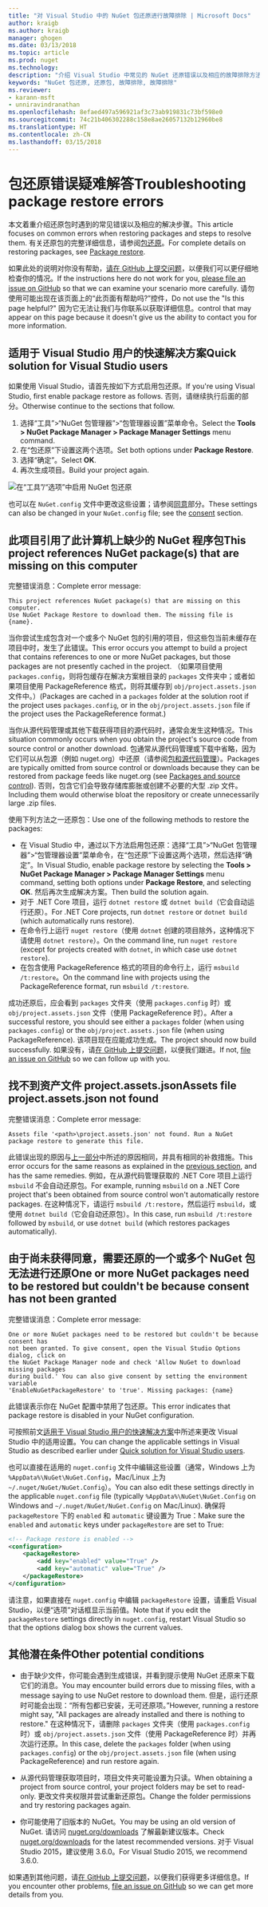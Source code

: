 ```yaml
---
title: "对 Visual Studio 中的 NuGet 包还原进行故障排除 | Microsoft Docs"
author: kraigb
ms.author: kraigb
manager: ghogen
ms.date: 03/13/2018
ms.topic: article
ms.prod: nuget
ms.technology: 
description: "介绍 Visual Studio 中常见的 NuGet 还原错误以及相应的故障排除方法。"
keywords: "NuGet 包还原, 还原包, 故障排除, 故障排除"
ms.reviewer:
- karann-msft
- unniravindranathan
ms.openlocfilehash: 8efaed497a596921af3c73ab919831c73bf598e0
ms.sourcegitcommit: 74c21b406302288c158e8ae26057132b12960be8
ms.translationtype: HT
ms.contentlocale: zh-CN
ms.lasthandoff: 03/15/2018
---
```

# <a name="troubleshooting-package-restore-errors"></a><span data-ttu-id="27d55-104">包还原错误疑难解答</span><span class="sxs-lookup"><span data-stu-id="27d55-104">Troubleshooting package restore errors</span></span>

<span data-ttu-id="27d55-105">本文着重介绍还原包时遇到的常见错误以及相应的解决步骤。</span><span class="sxs-lookup"><span data-stu-id="27d55-105">This article focuses on common errors when restoring packages and steps to resolve them.</span></span> <span data-ttu-id="27d55-106">有关还原包的完整详细信息，请参阅[包还原](../consume-packages/package-restore.md#enabling-and-disabling-package-restore)。</span><span class="sxs-lookup"><span data-stu-id="27d55-106">For complete details on restoring packages, see [Package restore](../consume-packages/package-restore.md#enabling-and-disabling-package-restore).</span></span>

<span data-ttu-id="27d55-107">如果此处的说明对你没有帮助，[请在 GitHub 上提交问题](https://github.com/NuGet/docs.microsoft.com-nuget/issues)，以便我们可以更仔细地检查你的情况。</span><span class="sxs-lookup"><span data-stu-id="27d55-107">If the instructions here do not work for you, [please file an issue on GitHub](https://github.com/NuGet/docs.microsoft.com-nuget/issues) so that we can examine your scenario more carefully.</span></span> <span data-ttu-id="27d55-108">请勿使用可能出现在该页面上的“此页面有帮助吗?”控件，</span><span class="sxs-lookup"><span data-stu-id="27d55-108">Do not use the "Is this page helpful?"</span></span> <span data-ttu-id="27d55-109">因为它无法让我们与你联系以获取详细信息。</span><span class="sxs-lookup"><span data-stu-id="27d55-109">control that may appear on this page because it doesn't give us the ability to contact you for more information.</span></span>

## <a name="quick-solution-for-visual-studio-users"></a><span data-ttu-id="27d55-110">适用于 Visual Studio 用户的快速解决方案</span><span class="sxs-lookup"><span data-stu-id="27d55-110">Quick solution for Visual Studio users</span></span>

<span data-ttu-id="27d55-111">如果使用 Visual Studio，请首先按如下方式启用包还原。</span><span class="sxs-lookup"><span data-stu-id="27d55-111">If you're using Visual Studio, first enable package restore as follows.</span></span> <span data-ttu-id="27d55-112">否则，请继续执行后面的部分。</span><span class="sxs-lookup"><span data-stu-id="27d55-112">Otherwise continue to the sections that follow.</span></span>

1. <span data-ttu-id="27d55-113">选择“工具”>“NuGet 包管理器”>“包管理器设置”菜单命令。</span><span class="sxs-lookup"><span data-stu-id="27d55-113">Select the **Tools > NuGet Package Manager > Package Manager Settings** menu command.</span></span>
1. <span data-ttu-id="27d55-114">在“包还原”下设置这两个选项。</span><span class="sxs-lookup"><span data-stu-id="27d55-114">Set both options under **Package Restore**.</span></span>
1. <span data-ttu-id="27d55-115">选择“确定”。</span><span class="sxs-lookup"><span data-stu-id="27d55-115">Select **OK**.</span></span>
1. <span data-ttu-id="27d55-116">再次生成项目。</span><span class="sxs-lookup"><span data-stu-id="27d55-116">Build your project again.</span></span>

![在“工具”/“选项”中启用 NuGet 包还原](../consume-packages/media/restore-01-autorestoreoptions.png)

<span data-ttu-id="27d55-118">也可以在 `NuGet.config` 文件中更改这些设置；请参阅[同意](#consent)部分。</span><span class="sxs-lookup"><span data-stu-id="27d55-118">These settings can also be changed in your `NuGet.config` file; see the [consent](#consent) section.</span></span>

<a name="missing"></a>

## <a name="this-project-references-nuget-packages-that-are-missing-on-this-computer"></a><span data-ttu-id="27d55-119">此项目引用了此计算机上缺少的 NuGet 程序包</span><span class="sxs-lookup"><span data-stu-id="27d55-119">This project references NuGet package(s) that are missing on this computer</span></span>

<span data-ttu-id="27d55-120">完整错误消息：</span><span class="sxs-lookup"><span data-stu-id="27d55-120">Complete error message:</span></span>

```output
This project references NuGet package(s) that are missing on this computer.
Use NuGet Package Restore to download them. The missing file is {name}.
```

<span data-ttu-id="27d55-121">当你尝试生成包含对一个或多个 NuGet 包的引用的项目，但这些包当前未缓存在项目中时，发生了此错误。</span><span class="sxs-lookup"><span data-stu-id="27d55-121">This error occurs you attempt to build a project that contains references to one or more NuGet packages, but those packages are not presently cached in the project.</span></span> <span data-ttu-id="27d55-122">（如果项目使用 `packages.config`，则将包缓存在解决方案根目录的 `packages` 文件夹中；或者如果项目使用 PackageReference 格式，则将其缓存到 `obj/project.assets.json` 文件中。）</span><span class="sxs-lookup"><span data-stu-id="27d55-122">(Packages are cached in a `packages` folder at the solution root if the project uses `packages.config`, or in the `obj/project.assets.json` file if the project uses the PackageReference format.)</span></span>

<span data-ttu-id="27d55-123">当你从源代码管理或其他下载获得项目的源代码时，通常会发生这种情况。</span><span class="sxs-lookup"><span data-stu-id="27d55-123">This situation commonly occurs when you obtain the project's source code from source control or another download.</span></span> <span data-ttu-id="27d55-124">包通常从源代码管理或下载中省略，因为它们可以从包源（例如 nuget.org）中还原（请参阅[包和源代码管理](Packages-and-Source-Control.md)）。</span><span class="sxs-lookup"><span data-stu-id="27d55-124">Packages are typically omitted from source control or downloads because they can be restored from package feeds like nuget.org (see [Packages and source control](Packages-and-Source-Control.md)).</span></span> <span data-ttu-id="27d55-125">否则，包含它们会导致存储库膨胀或创建不必要的大型 .zip 文件。</span><span class="sxs-lookup"><span data-stu-id="27d55-125">Including them would otherwise bloat the repository or create unnecessarily large .zip files.</span></span>

<span data-ttu-id="27d55-126">使用下列方法之一还原包：</span><span class="sxs-lookup"><span data-stu-id="27d55-126">Use one of the following methods to restore the packages:</span></span>

- <span data-ttu-id="27d55-127">在 Visual Studio 中，通过以下方法启用包还原：选择“工具”>“NuGet 包管理器”>“包管理器设置”菜单命令，在“包还原”下设置这两个选项，然后选择“确定”。</span><span class="sxs-lookup"><span data-stu-id="27d55-127">In Visual Studio, enable package restore by selecting the **Tools > NuGet Package Manager > Package Manager Settings** menu command, setting both options under **Package Restore**, and selecting **OK**.</span></span> <span data-ttu-id="27d55-128">然后再次生成解决方案。</span><span class="sxs-lookup"><span data-stu-id="27d55-128">Then build the solution again.</span></span>
- <span data-ttu-id="27d55-129">对于 .NET Core 项目，运行 `dotnet restore` 或 `dotnet build`（它会自动运行还原）。</span><span class="sxs-lookup"><span data-stu-id="27d55-129">For .NET Core projects, run `dotnet restore` or `dotnet build` (which automatically runs restore).</span></span>
- <span data-ttu-id="27d55-130">在命令行上运行 `nuget restore`（使用 `dotnet` 创建的项目除外，这种情况下请使用 `dotnet restore`）。</span><span class="sxs-lookup"><span data-stu-id="27d55-130">On the command line, run `nuget restore` (except for projects created with `dotnet`, in which case use `dotnet restore`).</span></span>
- <span data-ttu-id="27d55-131">在包含使用 PackageReference 格式的项目的命令行上，运行 `msbuild /t:restore`。</span><span class="sxs-lookup"><span data-stu-id="27d55-131">On the command line with projects using the PackageReference format, run `msbuild /t:restore`.</span></span>

<span data-ttu-id="27d55-132">成功还原后，应会看到 `packages` 文件夹（使用 `packages.config` 时）或 `obj/project.assets.json` 文件（使用 PackageReference 时）。</span><span class="sxs-lookup"><span data-stu-id="27d55-132">After a successful restore, you should see either a `packages` folder (when using `packages.config`) or the `obj/project.assets.json` file (when using PackageReference).</span></span> <span data-ttu-id="27d55-133">该项目现在应能成功生成。</span><span class="sxs-lookup"><span data-stu-id="27d55-133">The project should now build successfully.</span></span> <span data-ttu-id="27d55-134">如果没有，请[在 GitHub 上提交问题](https://github.com/NuGet/docs.microsoft.com-nuget/issues)，以便我们跟进。</span><span class="sxs-lookup"><span data-stu-id="27d55-134">If not, [file an issue on GitHub](https://github.com/NuGet/docs.microsoft.com-nuget/issues) so we can follow up with you.</span></span>

<a name="assets"></a>

## <a name="assets-file-projectassetsjson-not-found"></a><span data-ttu-id="27d55-135">找不到资产文件 project.assets.json</span><span class="sxs-lookup"><span data-stu-id="27d55-135">Assets file project.assets.json not found</span></span>

<span data-ttu-id="27d55-136">完整错误消息：</span><span class="sxs-lookup"><span data-stu-id="27d55-136">Complete error message:</span></span>

```output
Assets file '<path>\project.assets.json' not found. Run a NuGet package restore to generate this file.
```

<span data-ttu-id="27d55-137">此错误出现的原因与[上一部分](#missing)中所述的原因相同，并具有相同的补救措施。</span><span class="sxs-lookup"><span data-stu-id="27d55-137">This error occurs for the same reasons as explained in the [previous section](#missing), and has the same remedies.</span></span> <span data-ttu-id="27d55-138">例如，在从源代码管理获取的 .NET Core 项目上运行 `msbuild` 不会自动还原包。</span><span class="sxs-lookup"><span data-stu-id="27d55-138">For example, running `msbuild` on a .NET Core project that's been obtained from source control won't automatically restore packages.</span></span> <span data-ttu-id="27d55-139">在这种情况下，请运行 `msbuild /t:restore`，然后运行 `msbuild`，或使用 `dotnet build`（它会自动还原包）。</span><span class="sxs-lookup"><span data-stu-id="27d55-139">In this case, run `msbuild /t:restore` followed by `msbuild`, or use `dotnet build` (which restores packages automatically).</span></span>

<a name="consent"></a>

## <a name="one-or-more-nuget-packages-need-to-be-restored-but-couldnt-be-because-consent-has-not-been-granted"></a><span data-ttu-id="27d55-140">由于尚未获得同意，需要还原的一个或多个 NuGet 包无法进行还原</span><span class="sxs-lookup"><span data-stu-id="27d55-140">One or more NuGet packages need to be restored but couldn't be because consent has not been granted</span></span>

<span data-ttu-id="27d55-141">完整错误消息：</span><span class="sxs-lookup"><span data-stu-id="27d55-141">Complete error message:</span></span>

```output
One or more NuGet packages need to be restored but couldn't be because consent has
not been granted. To give consent, open the Visual Studio Options dialog, click on
the NuGet Package Manager node and check 'Allow NuGet to download missing packages
during build.' You can also give consent by setting the environment variable
'EnableNuGetPackageRestore' to 'true'. Missing packages: {name}
```

<span data-ttu-id="27d55-142">此错误表示你在 NuGet 配置中禁用了包还原。</span><span class="sxs-lookup"><span data-stu-id="27d55-142">This error indicates that package restore is disabled in your NuGet configuration.</span></span>

<span data-ttu-id="27d55-143">可按照前文[适用于 Visual Studio 用户的快速解决方案](#quick-solution-for-visual-studio-users)中所述来更改 Visual Studio 中的适用设置。</span><span class="sxs-lookup"><span data-stu-id="27d55-143">You can change the applicable settings in Visual Studio as described earlier under [Quick solution for Visual Studio users](#quick-solution-for-visual-studio-users).</span></span>

<span data-ttu-id="27d55-144">也可以直接在适用的 `nuget.config` 文件中编辑这些设置（通常，Windows 上为 `%AppData%\NuGet\NuGet.Config`，Mac/Linux 上为 `~/.nuget/NuGet/NuGet.Config`）。</span><span class="sxs-lookup"><span data-stu-id="27d55-144">You can also edit these settings directly in the applicable `nuget.config` file (typically `%AppData%\NuGet\NuGet.Config` on Windows and `~/.nuget/NuGet/NuGet.Config` on Mac/Linux).</span></span> <span data-ttu-id="27d55-145">确保将 `packageRestore` 下的 `enabled` 和 `automatic` 键设置为 True：</span><span class="sxs-lookup"><span data-stu-id="27d55-145">Make sure the `enabled` and `automatic` keys under `packageRestore` are set to True:</span></span>

```xml
<!-- Package restore is enabled -->
<configuration>
    <packageRestore>
        <add key="enabled" value="True" />
        <add key="automatic" value="True" />
    </packageRestore>
</configuration>
```

<span data-ttu-id="27d55-146">请注意，如果直接在 `nuget.config` 中编辑 `packageRestore` 设置，请重启 Visual Studio，以便“选项”对话框显示当前值。</span><span class="sxs-lookup"><span data-stu-id="27d55-146">Note that if you edit the `packageRestore` settings directly in `nuget.config`, restart Visual Studio so that the options dialog box shows the current values.</span></span>

## <a name="other-potential-conditions"></a><span data-ttu-id="27d55-147">其他潜在条件</span><span class="sxs-lookup"><span data-stu-id="27d55-147">Other potential conditions</span></span>

- <span data-ttu-id="27d55-148">由于缺少文件，你可能会遇到生成错误，并看到提示使用 NuGet 还原来下载它们的消息。</span><span class="sxs-lookup"><span data-stu-id="27d55-148">You may encounter build errors due to missing files, with a message saying to use NuGet restore to download them.</span></span> <span data-ttu-id="27d55-149">但是，运行还原时可能会出现：“所有包都已安装，无可还原项。”</span><span class="sxs-lookup"><span data-stu-id="27d55-149">However, running a restore might say, "All packages are already installed and there is nothing to restore."</span></span> <span data-ttu-id="27d55-150">在这种情况下，请删除 `packages` 文件夹（使用 `packages.config` 时）或 `obj/project.assets.json` 文件（使用 PackageReference 时）并再次运行还原。</span><span class="sxs-lookup"><span data-stu-id="27d55-150">In this case, delete the `packages` folder (when using `packages.config`) or the `obj/project.assets.json` file (when using PackageReference) and run restore again.</span></span>

- <span data-ttu-id="27d55-151">从源代码管理获取项目时，项目文件夹可能设置为只读。</span><span class="sxs-lookup"><span data-stu-id="27d55-151">When obtaining a project from source control, your project folders may be set to read-only.</span></span> <span data-ttu-id="27d55-152">更改文件夹权限并尝试重新还原包。</span><span class="sxs-lookup"><span data-stu-id="27d55-152">Change the folder permissions and try restoring packages again.</span></span>

- <span data-ttu-id="27d55-153">你可能使用了旧版本的 NuGet。</span><span class="sxs-lookup"><span data-stu-id="27d55-153">You may be using an old version of NuGet.</span></span> <span data-ttu-id="27d55-154">请访问 [ nuget.org/downloads](https://www.nuget.org/downloads) 了解最新建议版本。</span><span class="sxs-lookup"><span data-stu-id="27d55-154">Check [nuget.org/downloads](https://www.nuget.org/downloads) for the latest recommended versions.</span></span> <span data-ttu-id="27d55-155">对于 Visual Studio 2015，建议使用 3.6.0。</span><span class="sxs-lookup"><span data-stu-id="27d55-155">For Visual Studio 2015, we recommend 3.6.0.</span></span>

<span data-ttu-id="27d55-156">如果遇到其他问题，请[在 GitHub 上提交问题](https://github.com/NuGet/docs.microsoft.com-nuget/issues)，以便我们获得更多详细信息。</span><span class="sxs-lookup"><span data-stu-id="27d55-156">If you encounter other problems, [file an issue on GitHub](https://github.com/NuGet/docs.microsoft.com-nuget/issues) so we can get more details from you.</span></span>